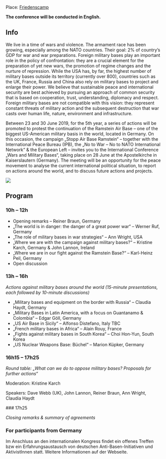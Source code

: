Place: [Friedenscamp](/locations/friedenscamp)

**The conference will be conducted in English.**

## Info

We live in a time of wars and violence. The armament race has been growing, especially among the NATO countries. Their goal: 2% of country’s GDP for war and war preparations. Foreign military bases play an important role in the policy of confrontation: they are a crucial element for the preparation of yet new wars, the promotion of regime changes and the nurture of repression. While the USA has, by far, the highest number of military bases outside its territory (currently over 800), countries such as the UK, France, Russia and China also rely on military bases to project and enlarge their power. We believe that sustainable peace and international security are best achieved by pursuing an approach of common security that is based on cooperation, trust, understanding, diplomacy and respect. Foreign military bases are not compatible with this vision: they represent constant threats of military action and the subsequent destruction that war casts over human life, nature, environment and infrastructure.

Between 23 and 30 June 2019, for the 5th year, a series of actions will be promoted to protest the continuation of the Ramstein Air Base – one of the biggest US-American military basis in the world, located in Germany. On this occasion, the campaign „Stopp Air Base Ramstein“ – together with the International Peace Bureau (IPB), the „No to War – No to NATO International Network“ & the European Left – invites you to the International Conference „Wars and Military Bases“, taking place on 28 June at the Apostelkirche in Kaiserslautern (Germany). The meeting will be an opportunity for the peace movement to analyse the current international political situation, to report on actions around the world, and to discuss future actions and projects.

![](/assets/pictures/AntiBasen/supporters_1080px.png)

## Program

### 10h – 12h	
* Opening remarks – Reiner Braun, Germany
* „The world is in danger: the danger of a great power war“ – Werner Ruf, Germany
* „The role of military bases in war strategies“ – Ann Wright, USA
* „Where we are with the campaign against military bases?“ – Kristine Karch, Germany & John Lannon, Ireland
* „Where we are in our fight against the Ramstein Base?“ – Karl-Heinz Peil, Germany
* Open discussion
 
### 13h – 16h

*Actions against military bases around the world (15-minute presentations, each followed by 10-minute discussions)*

* „Military bases and equipment on the border with Russia“ – Claudia Haydt, Germany
* „Military Bases in Latin America, with a focus on Guantanamo & Colombia“ – Edgar Göll, Germany
* „US Air Base in Sicily“ – Alfonso Distefano, Italy TBC
* „French military bases in Africa“ – Alain Rouy, France
* „Fights against military bases in South Korea“ – Choi Hon-Yun, South Korea
* „US Nuclear Weapons Base: Büchel“ – Marion Küpker, Germany
 
### 16h15 – 17h25

*Round table: „What can we do to oppose military bases? Proposals for further actions“*

Moderation: Kristine Karch

Speakers: Dave Webb (UK), John Lannon, Reiner Braun, Ann Wright, Claudia Haydt 

### 17h25 

*Closing remarks & summary of agreements*

### For participants from Germany

Im Anschluss an den internationalen Kongress findet ein offenes Treffen bzw ein Erfahrungsaustausch von deutschen Anti-Basen-Initiativen und AktivistInnen statt. Weitere Informationen auf der Webseite.
